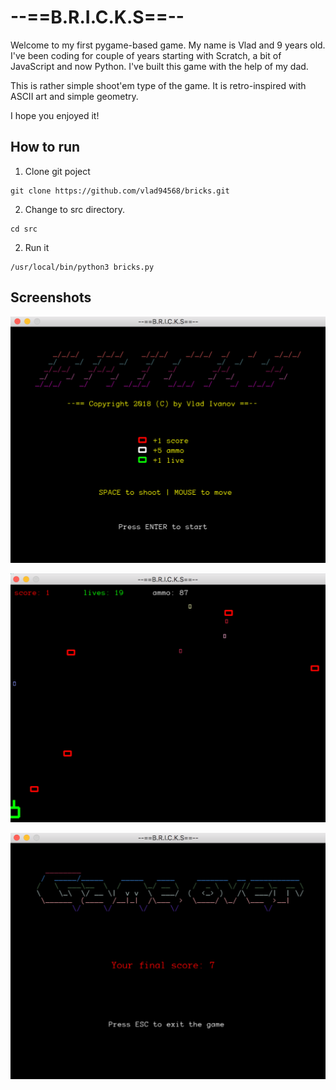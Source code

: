 # --==B.R.I.C.K.S==--
Welcome to my first pygame-based game. My name is Vlad and 9 years old. I've been coding for couple of years 
starting with Scratch, a bit of JavaScript and now Python. I've built this game with the help of my dad.

This is rather simple shoot'em type of the game. It is retro-inspired with ASCII art and simple geometry.

I hope you enjoyed it!

## How to run

1. Clone git poject
```
git clone https://github.com/vlad94568/bricks.git
```

2. Change to src directory.
```commandline
cd src
```

2. Run it
```commandline
/usr/local/bin/python3 bricks.py 
```

## Screenshots

![Screenshot](/src/images/pic3.png?raw=true&s=640)

![Screenshot](/src/images/pic1.png?raw=true&s=640)

![Screenshot](/src/images/pic2.png?raw=true&s=640)
